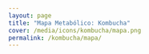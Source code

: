 ```yaml
---
layout: page
title: "Mapa Metabólico: Kombucha"
cover: /media/icons/kombucha/mapa.png
permalink: /kombucha/mapa/
---
```

